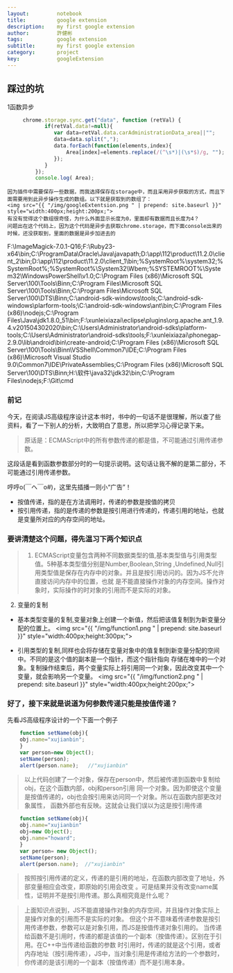 ```yaml
---
layout:     	notebook
title:     	    google extension
description:    my first google extension	
author:     	許健彬
tags:      	    google extension
subtitle:     	my first google extension
category:     	project
key:            googleExtension
---
```



   

## 踩过的坑
   1函数异步
```javascript
     chrome.storage.sync.get("data", function (retVal) {
            if(retVal.data!=null){
			   var data=retVal.data.carAdministrationData_area||"";
			   data=data.split(",");
			   data.forEach(function(elements,index){
				   Area[index]=elements.replace(/(^\s*)|(\s*$)/g, "");
			   });
	        }
         });
		 console.log( Area);
```
	因为插件中需要保存一些数据，而我选择保存在storage中，而且采用异步获取的方式，而且下面需要用到此异步操作生成的数组。以下就是获取到的数组了：
	<img src="{{ "/img/googleExtentsion.png " | prepend: site.baseurl }}" style="width:400px;height:200px;">
	有没有觉得这个数组很奇怪，为什么外面显示长度为0，里面却有数据而且长度为4？
	问题出在这个代码上，因为这个代码是异步去获取chrome.storage，而下面console出来的时候，还没获取到，里面的数据是异步加进去的
	
	
	
F:\ImageMagick-7.0.1-Q16;F:\Ruby23-x64\bin;C:\ProgramData\Oracle\Java\javapath;D:\app\112\product\11.2.0\client_2\bin;D:\app\112\product\11.2.0\client_1\bin;%SystemRoot%\system32;%SystemRoot%;%SystemRoot%\System32\Wbem;%SYSTEMROOT%\System32\WindowsPowerShell\v1.0\;C:\Program Files (x86)\Microsoft SQL Server\100\Tools\Binn\;C:\Program Files\Microsoft SQL Server\100\Tools\Binn\;C:\Program Files\Microsoft SQL Server\100\DTS\Binn\;C:\android-sdk-windows\tools\;C:\android-sdk-windows\plarform-tools;\C:\android-sdk-windows\ant\bin;C:\Program Files (x86)\nodejs;C:\Program Files\Java\jdk1.8.0_51\bin;F:\xunleixiazai\eclipse\plugins\org.apache.ant_1.9.4.v201504302020\bin;C:\Users\Administrator\android-sdks\platform-tools;C:\Users\Administrator\android-sdks\tools;F:\xunleixiazai\phonegap-2.9.0\lib\android\bin\create-android;C:\Program Files (x86)\Microsoft SQL Server\100\Tools\Binn\VSShell\Common7\IDE\;C:\Program Files (x86)\Microsoft Visual Studio 9.0\Common7\IDE\PrivateAssemblies\;C:\Program Files (x86)\Microsoft SQL Server\100\DTS\Binn\;H:\软件\java32\jdk32\bin;C:\Program Files\nodejs\;F:\Git\cmd	

### 前记
今天，在阅读JS高级程序设计这本书时，书中的一句话不是很理解，所以查了些资料，看了一下别人的分析，大致明白了意思，所以把学习心得记录下来。

> 原话是：ECMAScript中的所有参数传递的都是值，不可能通过引用传递参数。

这段话是看到函数参数部分时的一句提示说明。这句话让我不解的是第二部分，不可能通过引用传递参数。

  哼哼o(￣ヘ￣o#)，这里先插播一则小“广告”！
* 按值传递，指的是在方法调用时，传递的参数是按值的拷贝
* 按引用传递，指的是传递的参数是按引用进行传递的，传递引用的地址，也就是变量所对应的内存空间的地址。


### 要讲清楚这个问题，得先温习下两个知识点

> 1. ECMAScript变量包含两种不同数据类型的值,基本类型值与引用类型值。5种基本类型值分别是Number,Boolean,String
,Undefined,Null引用类型值是保存在内存中的对象。并且是按引用访问的。因为JS不允许直接访问内存中的位置，也就
是不能直接操作对象的内存空间。操作对象时，实际操作的时对象的引用而不是实际的对象。
  2. 变量的复制

*  基本类型变量的复制,变量对象上创建一个新值，然后把该值复制到为新变量分配的位置上。
<img src="{{ "/img/function1.png " | prepend: site.baseurl }}" style="width:400px;height:300px;">

*  引用类型的复制,同样也会将存储在变量对象中的值复制到新变量分配的空间中。不同的是这个值的副本是一个指针，而这个指针指向
存储在堆中的一个对象。复制操作结束后，两个变量实际上将引用同一个对象，因此改变其中一个变量，就会影响另一个变量。
<img src="{{ "/img/function2.png " | prepend: site.baseurl }}" style="width:400px;height:200px;">

### 好了，接下来就是说道为何参数传递只能是按值传递？

先看JS高级程序设计的一个下面一个例子

```javascript
	function setName(obj){
	obj.name="xujianbin";
	}
	var person=new Object();
	setName(person);
	alert(person.name);   //"xujianbin"
```

> 以上代码创建了一个对象，保存在person中，然后被传递到函数中复制给obj，在这个函数内部，obj和person引用
同一个对象。因为即使这个变量是按值传递的，obj也会按引用来访问同一个对象。所以在函数内部更改对象属性，
函数外部也有反映。这就会让我们误以为这是按引用传递

```javascript
	function setName(obj){
	obj.name="xujianbin"
	obj=new Object();
	obj.name="howard";
	}
	var person= new Object();
	setName(person);
	alert(person.name);  //"xujianbin"
```

> 按照按引用传递的定义，传递的是引用的地址，在函数内部改变了地址，外部变量相应会改变，即原始的引用会改变
。可是结果并没有改变name属性，证明并不是按引用传递。那么真相究竟是什么呢？

> 上面知识点说到，JS不能直接操作对象的内存空间，并且操作对象实际上是操作对象的引用而不是实际的对象。
但这个并不意味着传递参数是按引用传递参数，参数可以是对象引用，而JS是按值传递对象引用的。
当传递给函数不是引用时，传递的都是该值的一个副本（按值传递）。区别在于引用。在C++中当传递给函数的参数
时引用时，传递的就是这个引用，或者内存地址（按引用传递），JS中，当对象引用是传递给方法的一个参数时，
你传递的是该引用的一个副本（按值传递）而不是引用本身。



